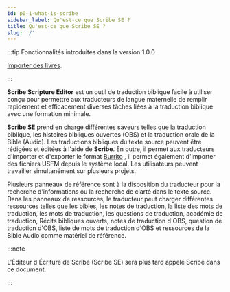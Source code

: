 ```yaml
---
id: p0-1-what-is-scribe
sidebar_label: Qu'est-ce que Scribe SE ?
title: Qu'est-ce que Scribe SE ?
slug: '/'
---
```

 :::tip Fonctionnalités introduites dans la version 1.0.0

 [Importer des livres](../Manage%20Project/Projects/p3-4-import%20books.md).

::: 

**Scribe Scripture Editor** est un outil de traduction biblique facile à utiliser conçu pour permettre aux traducteurs de langue maternelle de remplir rapidement et efficacement diverses tâches liées à la traduction biblique avec une formation minimale.

**Scribe SE** prend en charge différentes saveurs telles que la traduction biblique, les histoires bibliques ouvertes (OBS) et la traduction orale de la Bible (Audio). Les traductions bibliques du texte source peuvent être rédigées et éditées à l'aide de **Scribe**. En outre, il permet aux traducteurs d'importer et d'exporter le format [Burrito](https://docs.burrito.bible/) , il permet également d'importer des fichiers USFM depuis le système local. Les utilisateurs peuvent travailler simultanément sur plusieurs projets.

Plusieurs panneaux de référence sont à la disposition du traducteur pour la recherche d'informations ou la recherche de clarté dans le texte source. Dans les panneaux de ressources, le traducteur peut charger différentes ressources telles que les bibles, les notes de traduction, la liste des mots de traduction, les mots de traduction, les questions de traduction, académie de traduction, Récits bibliques ouverts, notes de traduction d'OBS, question de traduction d'OBS, liste de mots de traduction d'OBS et ressources de la Bible Audio comme matériel de référence.

:::note

L'Éditeur d'Écriture de Scribe (Scribe SE) sera plus tard appelé Scribe dans ce document.

:::
